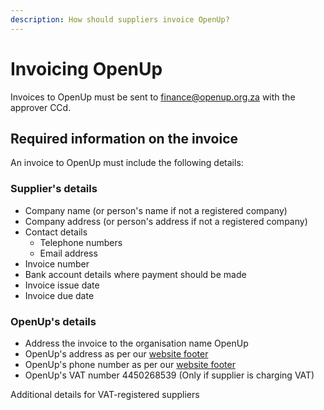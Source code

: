 ```yaml
---
description: How should suppliers invoice OpenUp?
---
```


# Invoicing OpenUp

Invoices to OpenUp must be sent to [finance@openup.org.za](mailto:finance@openup.org.za) with the approver CCd.

## Required information on the invoice

An invoice to OpenUp must include the following details:

### Supplier's details

* Company name \(or person's name if not a registered company\)
* Company address \(or person's address if not a registered company\)
* Contact details
  * Telephone numbers
  * Email address
* Invoice number
* Bank account details where payment should be made
* Invoice issue date
* Invoice due date

### OpenUp's details

* Address the invoice to the organisation name OpenUp
* OpenUp's address as per our [website footer](https://openup.org.za/)
* OpenUp's phone number as per our [website footer](https://openup.org.za/)
* OpenUp's VAT number 4450268539 \(Only if supplier is charging VAT\)

Additional details for VAT-registered suppliers



